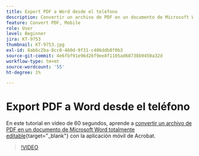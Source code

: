 ```yaml
---
title: Export PDF a Word desde el teléfono
description: Convertir un archivo de PDF en un documento de Microsoft Word totalmente editable con la aplicación móvil de Acrobat
feature: Convert PDF, Mobile
role: User
level: Beginner
jira: KT-9753
thumbnail: KT-9753.jpg
exl-id: 8ab6c2ba-8cc0-460d-9f31-c406ddb8f0b3
source-git-commit: 4e6fbf91e96d26f9ee8f1105ad68738b9450a32d
workflow-type: tm+mt
source-wordcount: '55'
ht-degree: 1%

---
```


# Export PDF a Word desde el teléfono

En este tutorial en vídeo de 60 segundos, aprende a [convertir un archivo de PDF en un documento de Microsoft Word totalmente editable](https://www.adobe.com/es/acrobat/online/pdf-to-word.html){target="_blank"} con la aplicación móvil de Acrobat.

>[!VIDEO](https://video.tv.adobe.com/v/347116?quality=12&learn=on&hidetitle=true&captions=spa)
